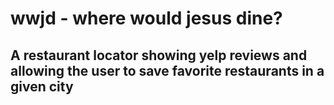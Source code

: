 # wwjd - where would jesus dine?

## A restaurant locator showing yelp reviews and allowing the user to save favorite restaurants in a given city